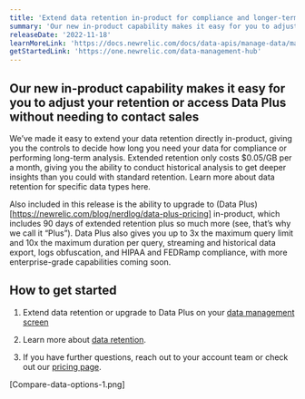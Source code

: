 ```yaml
---
title: 'Extend data retention in-product for compliance and longer-term analysis'
summary: 'Our new in-product capability makes it easy for you to adjust your retention or access Data Plus without needing to contact sales'
releaseDate: '2022-11-18'
learnMoreLink: 'https://docs.newrelic.com/docs/data-apis/manage-data/manage-data-retention/#adjust-retention' 
getStartedLink: 'https://one.newrelic.com/data-management-hub'
---
```


## Our new in-product capability makes it easy for you to adjust your retention or access Data Plus without needing to contact sales
 
We’ve made it easy to extend your data retention directly in-product, giving you the controls to decide how long you need your data for compliance or performing long-term analysis. Extended retention only costs $0.05/GB per a month, giving you the ability to conduct historical analysis to get deeper insights than you could with standard retention. Learn more about data retention for specific data types here. 

Also included in this release is the ability to upgrade to (Data Plus)[https://newrelic.com/blog/nerdlog/data-plus-pricing] in-product, which includes 90 days of extended retention plus so much more (see, that’s why we call it “Plus”). Data Plus also gives you up to 3x the maximum query limit and 10x the maximum duration per query, streaming and historical data export, logs obfuscation, and HIPAA and FEDRamp compliance, with more enterprise-grade capabilities coming soon. 


## How to get started

1. Extend data retention or upgrade to Data Plus on your [data management screen](https://one.newrelic.com/data-management-hub)

2. Learn more about [data retention](https://docs.newrelic.com/docs/data-apis/manage-data/manage-data-retention/#retention-periods).

3. If you have further questions, reach out to your account team or check out our [pricing page](https://newrelic.com/pricing).




[Compare-data-options-1.png]




